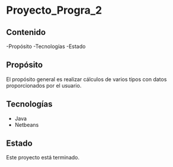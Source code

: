 # Proyecto_Progra_2

## Contenido

-Propósito
-Tecnologías
-Estado

## Propósito

El propósito general es realizar cálculos de varios tipos con datos proporcionados por el usuario.

## Tecnologías

- Java
- Netbeans

## Estado

Este proyecto está terminado.
